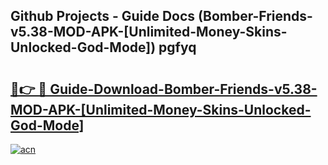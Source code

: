## Github Projects - Guide Docs (Bomber-Friends-v5.38-MOD-APK-[Unlimited-Money-Skins-Unlocked-God-Mode]) pgfyq

# <h2><a href="https://apkcomod.com?title=Bomber-Friends-v5.38-MOD-APK-[Unlimited-Money-Skins-Unlocked-God-Mode]">🔗👉 🔴 Guide-Download-Bomber-Friends-v5.38-MOD-APK-[Unlimited-Money-Skins-Unlocked-God-Mode] </a></h2>

[![acn](https://github.com/user-attachments/assets/0f9c940e-d8b0-45ae-aac7-cd30a18b3e1c)](https://apkcomod.com?title=Bomber-Friends-v5.38-MOD-APK-[Unlimited-Money-Skins-Unlocked-God-Mode])
